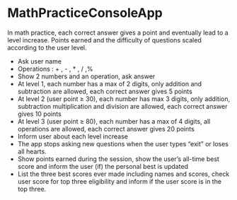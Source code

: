 # MathPracticeConsoleApp

In math practice, each correct answer gives a point and eventually lead to a level increase. Points earned and the difficulty of questions scaled according to the user level.

- Ask user name
- Operations : + , - , * , / ,%
- Show 2 numbers and an operation, ask answer
- At level 1, each number has a max of 2 digits, only addition and subtraction are allowed, each correct answer gives 5 points
- At level 2 (user point ≥ 30), each number has max 3 digits, only addition, subtraction multiplication and division are allowed, each correct answer gives 10 points
- At level 3 (user point ≥ 80), each number has a max of 4 digits, all operations are allowed, each correct answer gives 20 points
- Inform user about each level increase
- The app stops asking new questions when the user types “exit” or loses all hearts.
- Show points earned during the session, show the user’s all-time best score and inform the user (if) the personal best is updated
- List the three best scores ever made including names and scores, check user score for top three eligibility and inform if the user score is in the top three.